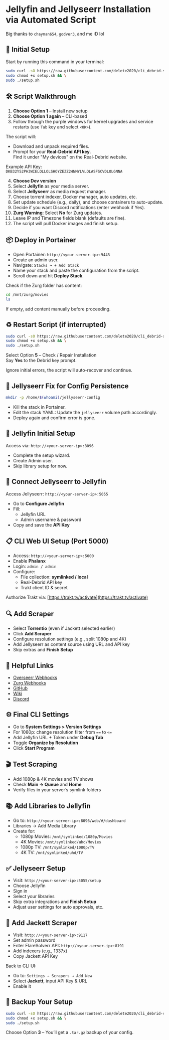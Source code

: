 
# Jellyfin and Jellyseerr Installation via Automated Script

Big thanks to `chayman654`, `godver3`, and me :D lol

## 🚀 Initial Setup

Start by running this command in your terminal:

```bash
sudo curl -sO https://raw.githubusercontent.com/delete2020/cli_debrid-setup-/main/setup.sh && \
sudo chmod +x setup.sh && \
sudo ./setup.sh
```

## 🛠 Script Walkthrough

1. **Choose Option 1** – Install new setup  
2. **Choose Option 1 again** – CLI-based  
3. Follow through the purple windows for kernel upgrades and service restarts (use `Tab` key and select `<OK>`).

The script will:
- Download and unpack required files.
- Prompt for your **Real-Debrid API key**.  
  Find it under "My devices" on the Real-Debrid website.

Example API Key:  
`DKB32Y52PH3WIELOLLOLSHOYZEZZ24NMYLVLOLASFSCVDLOLGNNA`

4. **Choose Dev version**
5. Select **Jellyfin** as your media server.
6. Select **Jellyseerr** as media request manager.
7. Choose torrent indexer, Docker manager, auto updates, etc.
8. Set update schedule (e.g., daily), and choose containers to auto-update.
9. Decide if you want Discord notifications (enter webhook if Yes).
10. **Zurg Warning**: Select **No** for Zurg updates.
11. Leave IP and Timezone fields blank (defaults are fine).
12. The script will pull Docker images and finish setup.

## 📦 Deploy in Portainer

- Open Portainer: `http://<your-server-ip>:9443`
- Create an admin user.
- Navigate: `Stacks → + Add Stack`
- Name your stack and paste the configuration from the script.
- Scroll down and hit **Deploy Stack**.

Check if the Zurg folder has content:

```bash
cd /mnt/zurg/movies
ls
```

If empty, add content manually before proceeding.

## ♻️ Restart Script (if interrupted)

```bash
sudo curl -sO https://raw.githubusercontent.com/delete2020/cli_debrid-setup-/main/setup.sh && \
sudo chmod +x setup.sh && \
sudo ./setup.sh
```

Select Option **5** – Check / Repair Installation  
Say **Yes** to the Debrid key prompt.

Ignore initial errors, the script will auto-recover and continue.

## 🔧 Jellyseerr Fix for Config Persistence

```bash
mkdir -p /home/$(whoami)/jellyseerr-config
```

- Kill the stack in Portainer.
- Edit the stack YAML: Update the `jellyseerr` volume path accordingly.
- Deploy again and confirm error is gone.

## 👤 Jellyfin Initial Setup

Access via: `http://<your-server-ip>:8096`  
- Complete the setup wizard.
- Create Admin user.
- Skip library setup for now.

## 🔗 Connect Jellyseerr to Jellyfin

Access Jellyseerr: `http://<your-server-ip>:5055`

- Go to **Configure Jellyfin**
- Fill:
  - Jellyfin URL
  - Admin username & password
- Copy and save the **API Key**

## 📋 CLI Web UI Setup (Port 5000)

- Access: `http://<your-server-ip>:5000`
- Enable **Phalanx**
- Login: `admin / admin`
- Configure:
  - File collection: **symlinked / local**
  - Real-Debrid API key
  - Trakt client ID & secret

Authorize Trakt via: [https://trakt.tv/activate](https://trakt.tv/activate)

## 🔍 Add Scraper

- Select **Torrentio** (even if Jackett selected earlier)
- Click **Add Scraper**
- Configure resolution settings (e.g., split 1080p and 4K)
- Add Jellyseerr as content source using URL and API key
- Skip extras and **Finish Setup**

## 🔗 Helpful Links

- [Overseerr Webhooks](https://github.com/godver3/cli_debrid/wiki/Webhooks#overseerr)
- [Zurg Webhooks](https://github.com/godver3/cli_debrid/wiki/Webhooks#zurg)
- [GitHub](https://github.com/godver3/cli_debrid)
- [Wiki](https://github.com/godver3/cli_debrid/wiki)
- [Discord](https://discord.gg/ynqnXGJ4hU)

## ⚙️ Final CLI Settings

- Go to **System Settings > Version Settings**
- For 1080p: change resolution filter from `==` to `<=`
- Add Jellyfin URL + Token under **Debug Tab**
- Toggle **Organize by Resolution**
- Click **Start Program**

## 🎬 Test Scraping

- Add 1080p & 4K movies and TV shows
- Check **Main → Queue** and **Home**
- Verify files in your server’s symlink folders

## 📚 Add Libraries to Jellyfin

- Go to: `http://<your-server-ip>:8096/web/#/dashboard`
- Libraries → Add Media Library
- Create for:
  - 1080p Movies: `/mnt/symlinked/1080p/Movies`
  - 4K Movies: `/mnt/symlinked/uhd/Movies`
  - 1080p TV: `/mnt/symlinked/1080p/TV`
  - 4K TV: `/mnt/symlinked/uhd/TV`

## ✅ Jellyseerr Setup

- Visit: `http://<your-server-ip>:5055/setup`
- Choose Jellyfin
- Sign in
- Select your libraries
- Skip extra integrations and **Finish Setup**
- Adjust user settings for auto approvals, etc.

## 🧩 Add Jackett Scraper

- Visit: `http://<your-server-ip>:9117`
- Set admin password
- Enter FlareSolverr API: `http://<your-server-ip>:8191`
- Add indexers (e.g., 1337x)
- Copy Jackett API Key

Back to CLI UI:
- Go to: `Settings → Scrapers → Add New`
- Select **Jackett**, input API Key & URL
- Enable it

## 💾 Backup Your Setup

```bash
sudo curl -sO https://raw.githubusercontent.com/delete2020/cli_debrid-setup-/main/setup.sh && \
sudo chmod +x setup.sh && \
sudo ./setup.sh
```

Choose Option **3** – You’ll get a `.tar.gz` backup of your config.
